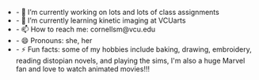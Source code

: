 <title>👋 Hey y'all I'm Sarah 👋</title>


<ul>
<li>- 🔭 I’m currently working on lots and lots of class assignments</li>
<li>- 🌱 I’m currently learning kinetic imaging at VCUarts</li>
<li>- 📫 How to reach me: cornellsm@vcu.edu</li>
<li>- 😄 Pronouns: she, her</li>
<li>- ⚡ Fun facts: some of my hobbies include baking, drawing, embroidery, reading distopian novels, and playing the sims, I'm also a huge Marvel fan and love to watch animated movies!!!</li>
</ul>